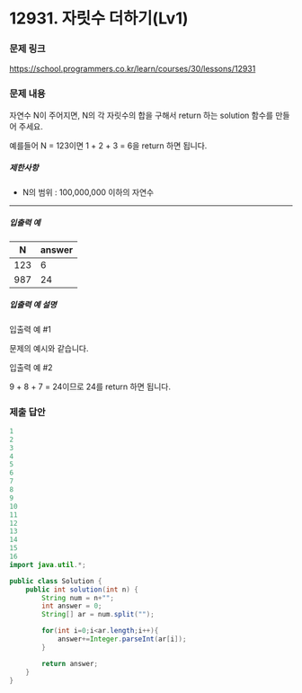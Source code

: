 # 12931. 자릿수 더하기(Lv1)
### 문제 링크
https://school.programmers.co.kr/learn/courses/30/lessons/12931
### 문제 내용
자연수 N이 주어지면, N의 각 자릿수의 합을 구해서 return 하는 solution 함수를 만들어 주세요.  

예를들어 N = 123이면 1 + 2 + 3 = 6을 return 하면 됩니다.

##### 제한사항

* N의 범위 : 100,000,000 이하의 자연수

*** ** * ** ***

##### 입출력 예

|  N  | answer |
|-----|--------|
| 123 | 6      |
| 987 | 24     |

##### 입출력 예 설명

입출력 예 #1  

문제의 예시와 같습니다.

입출력 예 #2  

9 + 8 + 7 = 24이므로 24를 return 하면 됩니다.

### 제출 답안
```java
1
2
3
4
5
6
7
8
9
10
11
12
13
14
15
16
import java.util.*;

public class Solution {
    public int solution(int n) {
        String num = n+"";
        int answer = 0;
        String[] ar = num.split("");

        for(int i=0;i<ar.length;i++){
            answer+=Integer.parseInt(ar[i]);
        }

        return answer;
    }
}
```
